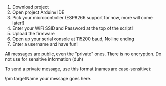 1) Download project
2) Open project Arduino IDE
3) Pick your microcontroller (ESP8266 support for now, more will come later!)
4) Enter your WiFi SSID and Password at the top of the script!
5) Upload the firmware
6) Open up your serial console at 115200 baud, No line ending
7) Enter a username and have fun!


All messages are public, even the "private" ones. There is no encryption. Do not use for sensitive information (duh)

To send a private message, use this format (names are case-sensitive):

!pm targetName your message goes here.